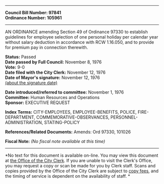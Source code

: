 * * * * *  
  
**Council Bill Number: [](#h0)[](#h2)97841**   
**Ordinance Number: 105961**  
  
* * * * *  
  
AN ORDINANCE amending Section 49 of Ordinance 97330 to establish guidelines for employee selection of one personal holiday per calendar year without salary deduction in accordance with RCW 1.16.050, and to provide for premium pay in connection therewith.  
  
**Status:** Passed   
**Date passed by Full Council:** November 8, 1976   
**Vote:** 9-0   
**Date filed with the City Clerk:** November 12, 1976   
**Date of Mayor's signature:** November 12, 1976   
[(about the signature date)](/~public/approvaldate.htm)   
  
  
**Date introduced/referred to committee:** November 1, 1976   
**Committee:** Human Resources and Operations   
**Sponsor:** EXECUTIVE REQUEST   
  
**Index Terms:** CITY-EMPLOYEES, EMPLOYEE-BENEFITS, POLICE, FIRE-DEPARTMENT, COMMEMORATIVE-OBSERVANCES, PERSONNEL-ADMINISTRATION, STATING-POLICY  
  
**References/Related Documents:** Amends: Ord 97330, 101026  
  
**Fiscal Note:** *(No fiscal note available at this time)*  
  
* * * * *  
  
*No text for this document is available on-line. You may view this document at [the Office of the City Clerk](http://www.seattle.gov/leg/clerk/contactUs.htm). If you are unable to visit the Clerk's Office, you may request a copy or scan be made for you by Clerk staff. Scans and copies provided by the Office of the City Clerk are subject to [copy fees](http://clerk.seattle.gov/~public/clerkfees.htm), and the timing of service is dependent on the availability of staff. *  
  
  
